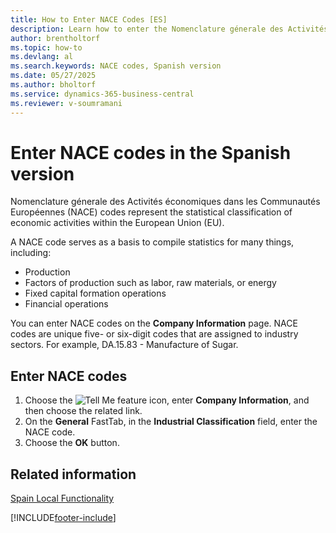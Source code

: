 ```yaml
---
title: How to Enter NACE Codes [ES]
description: Learn how to enter the Nomenclature génerale des Activités économiques dans les Communautés Européennes (NACE) codes using the Spanish version of Business Central.
author: brentholtorf
ms.topic: how-to
ms.devlang: al
ms.search.keywords: NACE codes, Spanish version
ms.date: 05/27/2025
ms.author: bholtorf
ms.service: dynamics-365-business-central
ms.reviewer: v-soumramani
---
```


# Enter NACE codes in the Spanish version

Nomenclature génerale des Activités économiques dans les Communautés Européennes (NACE) codes represent the statistical classification of economic activities within the European Union (EU).  

A NACE code serves as a basis to compile statistics for many things, including:  

- Production  
- Factors of production such as labor, raw materials, or energy  
- Fixed capital formation operations  
- Financial operations  

You can enter NACE codes on the **Company Information** page. NACE codes are unique five- or six-digit codes that are assigned to industry sectors. For example, DA.15.83 - Manufacture of Sugar.  

## Enter NACE codes  

1. Choose the ![Tell Me feature](../../media/ui-search/search_small.png "Tell me what you want to do") icon, enter **Company Information**, and then choose the related link.  
1. On the **General** FastTab, in the **Industrial Classification** field, enter the NACE code.  
1. Choose the **OK** button.  

## Related information

[Spain Local Functionality](spain-local-functionality.md)

[!INCLUDE[footer-include](../../includes/footer-banner.md)]
